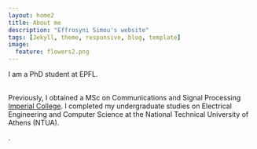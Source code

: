 ```yaml
---
layout: home2
title: About me
description: "Effrosyni Simou's website"
tags: [Jekyll, theme, responsive, blog, template]
image:
  feature: flowers2.png
---
```


I am a PhD student at EPFL.

<br />
Previously, I obtained a MSc on Communications and Signal Processing <a href="http://www.vision.ee.ethz.ch/index.en.html" target="_blank">Imperial College</a>. I completed my undergraduate studies on Electrical Engineering and Computer Science at the National Technical University of Athens (NTUA).

.

